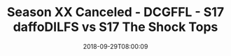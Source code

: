 ---
title: Season XX Canceled - DCGFFL - S17 daffoDILFS vs S17 The Shock Tops
teams-score:
- team: _teams/s17-power-yellow.md
  score: 38
- team: _teams/s17-power-orange.md
  score: 31
mvp: M. Rothschild (P. Yellow); E. Taylor (P. Orange)
game-ball: L. Ferreira (P. Yellow); A. Payne (P. Orange)
season: 17
week: 2
date: '2018-09-29T08:00:09'
pageid: season-17-week-2-september-28-30-2018-6702-vs-6701
---